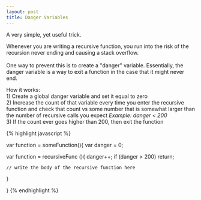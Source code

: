 ```yaml
---
layout: post
title: Danger Variables
---
```

A very simple, yet useful trick.

Whenever you are writing a recursive function, you run into the risk of 
the recursion never ending and causing a stack overflow.
<br><br>
One way to prevent this is to create a "danger" variable.  Essentially, 
the danger variable is a way to exit a function in the case that it 
might never end. 

How it works: 
<br>1) Create a global danger variable and set it equal to zero
<br>2) Increase the count of that variable every time you enter the recursive function and check that count vs some number that is somewhat larger
than the number of recursive calls you expect <i>Example: danger < 200</i>
<br>3) If the count ever goes higher than 200, then exit the function
<br>

{% highlight javascript %}

var function = someFunction(){
  var danger = 0;
  
  var function = recursiveFunc (){
    danger++;
    if (danger > 200) return;

    // write the body of the recursive function here
    
  } 

}
{% endhighlight %}